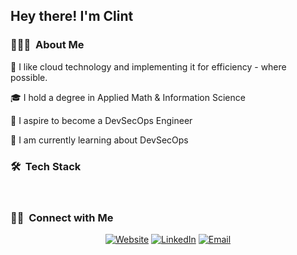 <h2> Hey there! I'm Clint</h2>

<h3> 👨🏻‍💻  About Me </h3>

🤔 I like cloud technology and implementing it for efficiency - where possible.

🎓 I hold a degree in Applied Math & Information Science

💼 I aspire to become a DevSecOps Engineer

🌱 I am currently learning about DevSecOps

<h3> 🛠  Tech Stack</h3>


<br/>

<h3> 🤝🏻  Connect with Me </h3>

<p align="center">
<a href="https://www.kuralabs.org/"><img alt="Website" src="https://img.shields.io/badge/Website-www.kuralabs.org-orange?style=flat-square&logo=google-chrome"></a>
<a href="https://www.linkedin.com/in/clintonkanyali/"><img alt="LinkedIn" src="https://img.shields.io/badge/LinkedIn-ClintKan-blue?style=flat-square&logo=LinkedIn&style=social"></a>
<a href="clintkanyali@gmail.com"><img alt="Email" src="https://img.shields.io/badge/Email-clintkanyali@gmail.com-red?style=flat-square&logo=gmail"></a>
</p>
